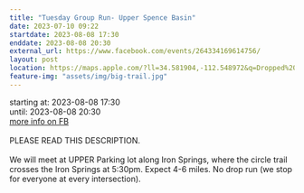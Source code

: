 ```yaml
---
title: "Tuesday Group Run- Upper Spence Basin"
date: 2023-07-10 09:22
startdate: 2023-08-08 17:30
enddate: 2023-08-08 20:30
external_url: https://www.facebook.com/events/264334169614756/
layout: post
location: https://maps.apple.com/?ll=34.581904,-112.548972&q=Dropped%20Pin&_ext=EiYpaevoe+dJQUAxxHG9OnsjXMA558AO2A1LQUBB5GbvdsgiXMBQBA%3D%3D&t=h
feature-img: "assets/img/big-trail.jpg"
---
```


starting at: 2023-08-08 17:30<br>until: 2023-08-08 20:30<br><a href="https://www.facebook.com/events/264334169614756/">more info on FB</a><br><br>PLEASE READ THIS DESCRIPTION. <br>
  <br>
  We will meet at UPPER Parking lot along Iron Springs, where the circle trail crosses the Iron Springs at 5&#58;30pm. Expect 4-6 miles. No drop run (we stop for everyone at every intersection). <br>
  <br>
  <br>
  <br>
  
